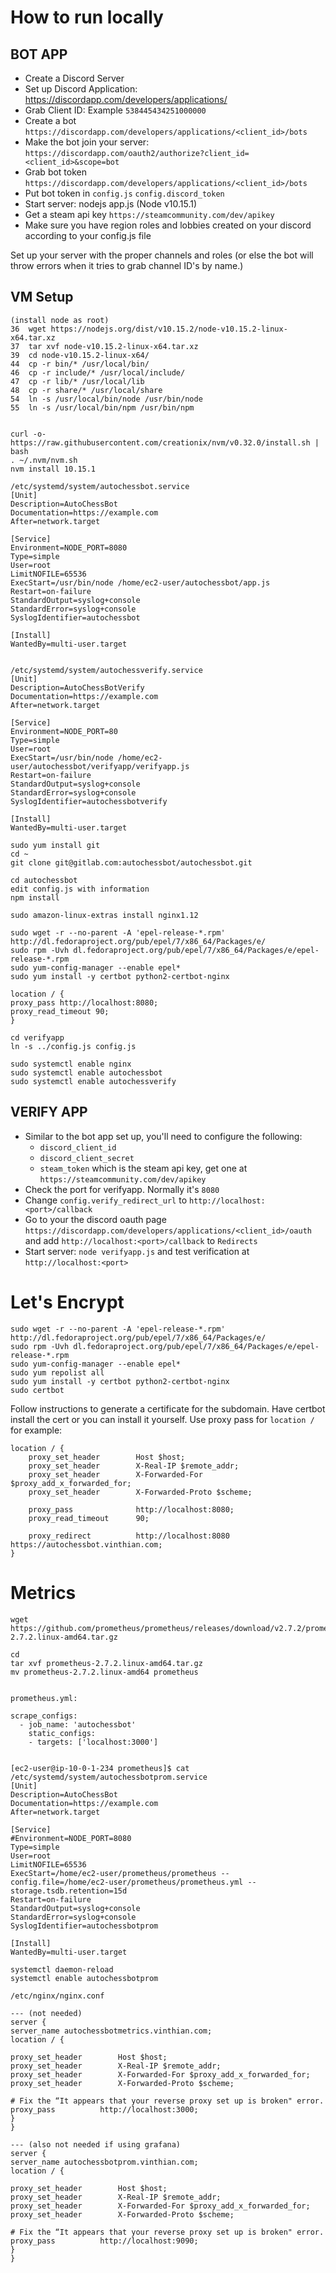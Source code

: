 How to run locally
==================
## BOT APP

- Create a Discord Server
- Set up Discord Application: https://discordapp.com/developers/applications/
- Grab Client ID: Example `538445434251000000`
- Create a bot `https://discordapp.com/developers/applications/<client_id>/bots`
- Make the bot join your server: `https://discordapp.com/oauth2/authorize?client_id=<client_id>&scope=bot`
- Grab bot token `https://discordapp.com/developers/applications/<client_id>/bots`
- Put bot token in `config.js` `config.discord_token`
- Start server: nodejs app.js (Node v10.15.1)
- Get a steam api key `https://steamcommunity.com/dev/apikey`
- Make sure you have region roles and lobbies created on your discord according to your config.js file

Set up your server with the proper channels and roles (or else the bot will throw errors when it tries to grab channel ID's by name.)

## VM Setup
```
(install node as root)
36  wget https://nodejs.org/dist/v10.15.2/node-v10.15.2-linux-x64.tar.xz
37  tar xvf node-v10.15.2-linux-x64.tar.xz
39  cd node-v10.15.2-linux-x64/
44  cp -r bin/* /usr/local/bin/
46  cp -r include/* /usr/local/include/
47  cp -r lib/* /usr/local/lib
48  cp -r share/* /usr/local/share
54  ln -s /usr/local/bin/node /usr/bin/node
55  ln -s /usr/local/bin/npm /usr/bin/npm


curl -o- https://raw.githubusercontent.com/creationix/nvm/v0.32.0/install.sh | bash
. ~/.nvm/nvm.sh
nvm install 10.15.1

/etc/systemd/system/autochessbot.service
[Unit]
Description=AutoChessBot
Documentation=https://example.com
After=network.target

[Service]
Environment=NODE_PORT=8080
Type=simple
User=root
LimitNOFILE=65536
ExecStart=/usr/bin/node /home/ec2-user/autochessbot/app.js
Restart=on-failure
StandardOutput=syslog+console
StandardError=syslog+console
SyslogIdentifier=autochessbot

[Install]
WantedBy=multi-user.target


/etc/systemd/system/autochessverify.service
[Unit]
Description=AutoChessBotVerify
Documentation=https://example.com
After=network.target

[Service]
Environment=NODE_PORT=80
Type=simple
User=root
ExecStart=/usr/bin/node /home/ec2-user/autochessbot/verifyapp/verifyapp.js
Restart=on-failure
StandardOutput=syslog+console
StandardError=syslog+console
SyslogIdentifier=autochessbotverify

[Install]
WantedBy=multi-user.target

sudo yum install git
cd ~
git clone git@gitlab.com:autochessbot/autochessbot.git

cd autochessbot
edit config.js with information
npm install

sudo amazon-linux-extras install nginx1.12

sudo wget -r --no-parent -A 'epel-release-*.rpm' http://dl.fedoraproject.org/pub/epel/7/x86_64/Packages/e/
sudo rpm -Uvh dl.fedoraproject.org/pub/epel/7/x86_64/Packages/e/epel-release-*.rpm
sudo yum-config-manager --enable epel*
sudo yum install -y certbot python2-certbot-nginx

location / {
proxy_pass http://localhost:8080;
proxy_read_timeout 90;
}

cd verifyapp
ln -s ../config.js config.js

sudo systemctl enable nginx
sudo systemctl enable autochessbot
sudo systemctl enable autochessverify

```

## VERIFY APP

- Similar to the bot app set up, you'll need to configure the following:
  - `discord_client_id`
  - `discord_client_secret`
  - `steam_token` which is the steam api key, get one at `https://steamcommunity.com/dev/apikey`
- Check the port for verifyapp. Normally it's `8080`
- Change `config.verify_redirect_url` to `http://localhost:<port>/callback`
- Go to your the discord oauth page `https://discordapp.com/developers/applications/<client_id>/oauth` and add `http://localhost:<port>/callback` to `Redirects`
- Start server: `node verifyapp.js` and test verification at `http://localhost:<port>`

Let's Encrypt
=============
```
sudo wget -r --no-parent -A 'epel-release-*.rpm' http://dl.fedoraproject.org/pub/epel/7/x86_64/Packages/e/
sudo rpm -Uvh dl.fedoraproject.org/pub/epel/7/x86_64/Packages/e/epel-release-*.rpm
sudo yum-config-manager --enable epel*
sudo yum repolist all
sudo yum install -y certbot python2-certbot-nginx
sudo certbot
```
Follow instructions to generate a certificate for the subdomain. Have certbot install the cert or you can install it yourself.
Use proxy pass for `location /` for example:
```
location / {
    proxy_set_header        Host $host;
    proxy_set_header        X-Real-IP $remote_addr;
    proxy_set_header        X-Forwarded-For $proxy_add_x_forwarded_for;
    proxy_set_header        X-Forwarded-Proto $scheme;

    proxy_pass              http://localhost:8080;
    proxy_read_timeout      90;

    proxy_redirect          http://localhost:8080 https://autochessbot.vinthian.com;
}
```


Metrics
=======

```
wget https://github.com/prometheus/prometheus/releases/download/v2.7.2/prometheus-2.7.2.linux-amd64.tar.gz

cd
tar xvf prometheus-2.7.2.linux-amd64.tar.gz
mv prometheus-2.7.2.linux-amd64 prometheus


prometheus.yml:

scrape_configs:
  - job_name: 'autochessbot'
    static_configs:
    - targets: ['localhost:3000']


[ec2-user@ip-10-0-1-234 prometheus]$ cat /etc/systemd/system/autochessbotprom.service
[Unit]
Description=AutoChessBot
Documentation=https://example.com
After=network.target

[Service]
#Environment=NODE_PORT=8080
Type=simple
User=root
LimitNOFILE=65536
ExecStart=/home/ec2-user/prometheus/prometheus --config.file=/home/ec2-user/prometheus/prometheus.yml --storage.tsdb.retention=15d
Restart=on-failure
StandardOutput=syslog+console
StandardError=syslog+console
SyslogIdentifier=autochessbotprom

[Install]
WantedBy=multi-user.target

systemctl daemon-reload
systemctl enable autochessbotprom

/etc/nginx/nginx.conf

--- (not needed)
server {
server_name autochessbotmetrics.vinthian.com;
location / {

proxy_set_header        Host $host;
proxy_set_header        X-Real-IP $remote_addr;
proxy_set_header        X-Forwarded-For $proxy_add_x_forwarded_for;
proxy_set_header        X-Forwarded-Proto $scheme;

# Fix the “It appears that your reverse proxy set up is broken" error.
proxy_pass          http://localhost:3000;
}
}

--- (also not needed if using grafana)
server {
server_name autochessbotprom.vinthian.com;
location / {

proxy_set_header        Host $host;
proxy_set_header        X-Real-IP $remote_addr;
proxy_set_header        X-Forwarded-For $proxy_add_x_forwarded_for;
proxy_set_header        X-Forwarded-Proto $scheme;

# Fix the “It appears that your reverse proxy set up is broken" error.
proxy_pass          http://localhost:9090;
}
}
```


